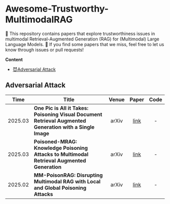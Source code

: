 # Awesome-Trustworthy-MultimodalRAG

📖 This repository contains papers that explore trustworthiness issues in multimodal Retrieval-Augmented Generation (RAG) for (Multimodal) Large Language Models.
🤔 If you find some papers that we miss, feel free to let us know through issues or pull requests!

**Content**
- [😈Adversarial Attack](#adversarial-attack)


## Adversarial Attack
| Time | Title                                                      |  Venue  |                           Paper                            |                            Code                            |
| ---- | -------------------------------------------------------- | :-----: | :-------------------------------------------------------: | :-------------------------------------------------------: |
| 2025.03 | **One Pic is All it Takes: Poisoning Visual Document Retrieval Augmented Generation with a Single Image** |   arXiv     | [link](https://arxiv.org/abs/2504.02132) |  -  |
| 2025.03 | **Poisoned-MRAG: Knowledge Poisoning Attacks to Multimodal Retrieval Augmented Generation** |   arXiv     | [link](https://arxiv.org/abs/2503.06254) |  -  |
| 2025.02 | **MM-PoisonRAG: Disrupting Multimodal RAG with Local and Global Poisoning Attacks** | arXiv | [link](https://www.arxiv.org/pdf/2503.04697) | -|


